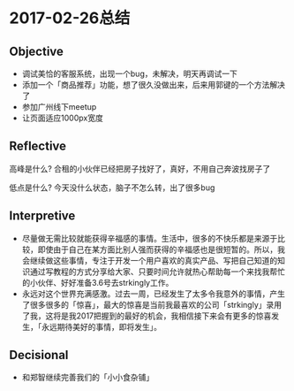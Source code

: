 # 2017-02-26总结

## Objective

- 调试美恰的客服系统，出现一个bug，未解决，明天再调试一下
- 添加一个「商品推荐」功能，想了很久没做出来，后来用郭键的一个方法解决了
- 参加广州线下meetup
- 让页面适应1000px宽度

## Reflective

高峰是什么? 合租的小伙伴已经把房子找好了，真好，不用自己奔波找房子了

低点是什么? 今天没什么状态，脑子不怎么转，出了很多bug

## Interpretive

- 尽量做无需比较就能获得辛福感的事情。生活中，很多的不快乐都是来源于比较，即使由于自己在某方面比别人强而获得的辛福感也是很短暂的。所以，我会继续做这些事情，专注于开发一个用户喜欢的真实产品、写把自己知道的知识通过写教程的方式分享给大家、只要时间允许就热心帮助每一个来找我帮忙的小伙伴、好好准备3.6号去strkingly工作。
- 永远对这个世界充满感激。过去一周，已经发生了太多令我意外的事情，产生了很多很多的「惊喜」，最大的惊喜是当前我最喜欢的公司「strkingly」录用了我，这将是我2017把握到的最好的机会，我相信接下来会有更多的惊喜发生，「永远期待美好的事情，即将发生」。

## Decisional

- 和郑智继续完善我们的「小小食杂铺」